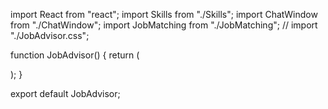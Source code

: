 import React from "react";
import Skills from "./Skills";
import ChatWindow from "./ChatWindow";
import JobMatching from "./JobMatching";
// import "./JobAdvisor.css";

function JobAdvisor() {
  return (
    <div className="job-advisor">
      <ChatWindow />
      <Skills />
      <JobMatching />
    </div>
  );
}

export default JobAdvisor;
